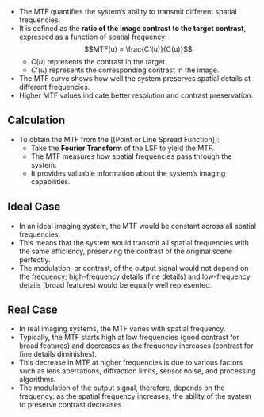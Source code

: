 - The MTF quantifies the system’s ability to transmit different spatial frequencies.
- It is defined as the **ratio of the image contrast to the target contrast**, expressed as a function of spatial frequency: $$MTF(u) = \frac{C’(u)}{C(u)}$$
    - $C(u)$ represents the contrast in the target.
    - $C’(u)$ represents the corresponding contrast in the image.
- The MTF curve shows how well the system preserves spatial details at different frequencies.
- Higher MTF values indicate better resolution and contrast preservation.

## Calculation
- To obtain the MTF from the [[Point or Line Spread Function]]:
    - Take the **Fourier Transform** of the LSF to yield the MTF.
    - The MTF measures how spatial frequencies pass through the system.
    - It provides valuable information about the system’s imaging capabilities.
## Ideal Case
- In an ideal imaging system, the MTF would be constant across all spatial frequencies.
- This means that the system would transmit all spatial frequencies with the same efficiency, preserving the contrast of the original scene perfectly.
- The modulation, or contrast, of the output signal would not depend on the frequency; high-frequency details (fine details) and low-frequency details (broad features) would be equally well represented.
## Real Case
- In real imaging systems, the MTF varies with spatial frequency.
- Typically, the MTF starts high at low frequencies (good contrast for broad features) and decreases as the frequency increases (contrast for fine details diminishes).
- This decrease in MTF at higher frequencies is due to various factors such as lens aberrations, diffraction limits, sensor noise, and processing algorithms.
- The modulation of the output signal, therefore, depends on the frequency: as the spatial frequency increases, the ability of the system to preserve contrast decreases